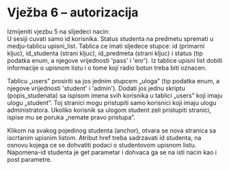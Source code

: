 # Vježba 6 – autorizacija  
Izmijeniti vjezbu 5 na slijedeci nacin:  
U sesiji cuvati samo id korisnika. Status studenta na predmetu spremati u medju-tablicu upisni_list. Tablica ce imati sljedece stupce: id (primarni kljuc), id_studenta (strani kljuc), id_predmeta (strani kljuc) i status (tip podatka enum, a njegove vrijednosti 'pass' i 'enr').  Iz tablice upisni list dobiti informacije o upisnom listu i o tome koji radio botun treba biti oznacen.   

Tablicu „users” prosiriti sa jos jednim stupcem „uloga” (tip podatka enum, a njegove vrijednosti 'student' i 'admin'). Dodati jos jednu skriptu (popis_studenata) sa ispisom imena svih korisnika u tablici „users” koji imaju ulogu „student”. Toj stranici mogu pristupiti samo korisnici koji imaju ulogu administratora. Ukoliko korisnik sa ulogom student zeli pristupiti stranici, ispise mu se poruka „nemate pravo pristupa”.  

Klikom na svakog pojedinog studenta (anchor), otvara se nova stranica sa iscrtanim upisnim listom. Atribut href treba sadrzavati id studenta, na osnovu kojega ce se dohvatiti podaci o studentovom upisnom listu. Napomena-id studenta je get parametar i dohvaca ga se na isti nacin kao i post parametre.


